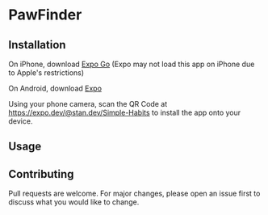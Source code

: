 # PawFinder


## Installation
On iPhone, download [Expo Go](https://apps.apple.com/us/app/expo-go/id982107779) (Expo may not load this app on iPhone due to Apple's restrictions)

On Android, download [Expo](https://play.google.com/store/apps/details?id=host.exp.exponent&hl=en_US&gl=US)

Using your phone camera, scan the QR Code at https://expo.dev/@stan.dev/Simple-Habits to install the app onto your device.

## Usage


## Contributing
Pull requests are welcome. For major changes, please open an issue first to discuss what you would like to change.

